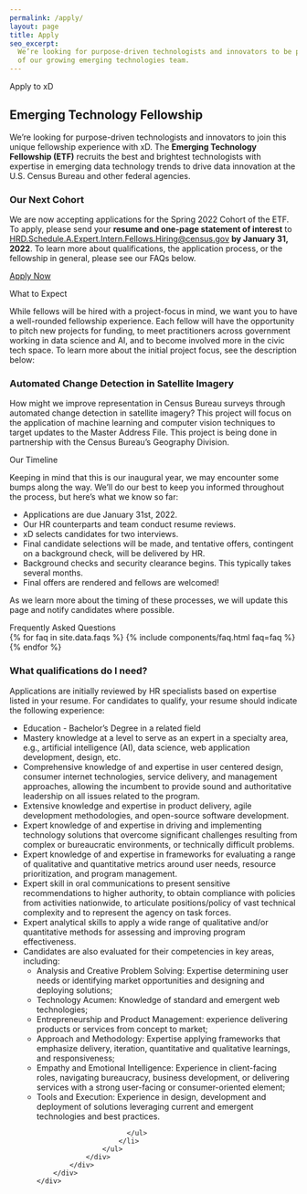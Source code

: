 ```yaml
---
permalink: /apply/
layout: page
title: Apply
seo_excerpt:
  We’re looking for purpose-driven technologists and innovators to be part
  of our growing emerging technologies team.
---
```


<section class="apply-overview">
    <div class="grid-container">
        <div class="section-breadcrumb">Apply to xD</div>
        <h1>Emerging Technology Fellowship</h1>
        <p>
          We’re looking for purpose-driven technologists and innovators to 
          join this unique fellowship experience with xD. The <b>Emerging 
          Technology Fellowship (ETF)</b> recruits the best and brightest
          technologists with expertise in emerging data technology trends to 
          drive data innovation at the U.S. Census Bureau and other federal agencies.
        </p>
        <div class="grid-row">
            <div class="grid-col-12">
                <h3>Our Next Cohort</h3>
                <p>
                  We are now accepting applications for the Spring 2022 Cohort
                  of the ETF. To apply, please send your <b>resume and 
                  one-page statement of interest</b> to 
                  <a href="mailto:HRD.Schedule.A.Expert.Intern.Fellows.Hiring@census.gov?subject=Emerging Technology Fellowship Application">HRD.Schedule.A.Expert.Intern.Fellows.Hiring@census.gov</a> <b>by January 31, 2022</b>. To learn more about
                  qualifications, the application process, or the fellowship
                  in general, please see our FAQs below.
                </p>
                <p>
                <a 
                  class="usa-button usa-button-black" 
                  href="mailto:HRD.Schedule.A.Expert.Intern.Fellows.Hiring@census.gov?subject=Emerging Technology Fellowship Application">
                  Apply Now
                </a>
                </p>
            </div>
        </div>
    </div>
</section>

<section class="apply-overview">
    <div class="grid-container">
        <div class="section-breadcrumb">What to Expect</div>
        <div class="grid-row">
            <div class="grid-col-12">
                <p>
                  While fellows will be hired with a project-focus in mind, 
                  we want you to have a well-rounded fellowship experience. 
                  Each fellow will have the opportunity to pitch new projects for funding, to meet practitioners across government working in data science and
                  AI, and to become involved more in the civic tech space. To
                  learn more about the initial project focus, see the description below:
                 </p>
                <h3>Automated Change Detection in Satellite Imagery</h3>
                <p>
                  How might we improve representation in Census Bureau surveys 
                  through automated change detection in satellite imagery? 
                  This project will focus on the application of machine 
                  learning and computer vision techniques to target updates to 
                  the Master Address File. This project is being done in 
                  partnership  with the Census Bureau’s Geography Division.
                </p>
            </div>
        </div>
    </div>
</section>

<section class="apply-overview">
    <div class="grid-container">
        <div class="section-breadcrumb">Our Timeline</div>
        <div class="grid-row">
            <div class="grid-col-12">
                <p>
                  Keeping in mind that this is our inaugural year, we may 
                  encounter some bumps along the way. We’ll do our best to 
                  keep you informed throughout the process, but here’s what we 
                  know so far:
                </p>
                <ul>
                  <li>Applications are due January 31st, 2022.</li>
                  <li>Our HR counterparts and team conduct resume reviews.</li>
                  <li>xD selects candidates for two interviews.</li>
                  <li>Final candidate selections will be made, and tentative offers, contingent on a background check, will be delivered by HR.</li>
                  <li>Background checks and security clearance begins. This typically takes several months.</li>
                  <li>Final offers are rendered and fellows are welcomed!</li>
                </ul>
                <p>
                  As we learn more about the timing of these processes, we will update this page and notify candidates where possible.
                </p>
            </div>
        </div>
    </div>
</section>

<section class="apply-overview apply-faq">
    <div class="grid-container">
        <div class="section-breadcrumb">Frequently Asked Questions</div>
        <div class="grid-row">
            <div class="grid-col-12">
                {% for faq in site.data.faqs %}
                    {% include components/faq.html faq=faq %}
                {% endfor %}
                <div class="faq">
                    <h3>What qualifications do I need? </h3>
                    <p>
                      Applications are initially reviewed by HR specialists 
                      based on expertise listed in your resume. For candidates 
                      to qualify, your resume should indicate the following
                       experience:
                    </p>
                    <ul>
                        <li>Education - Bachelor’s Degree in a related field</li>
                        <li>Mastery knowledge at a level to serve as an expert in a specialty area, e.g., artificial intelligence (AI), data science, web application development, design, etc.</li>
                        <li>Comprehensive knowledge of and expertise in user centered design, consumer internet technologies, service delivery, and management approaches, allowing the incumbent to provide sound and authoritative leadership on all issues related to the program. </li>
                        <li>Extensive knowledge and expertise in product delivery, agile development methodologies, and open-source software development. </li>
                        <li>Expert knowledge of and expertise in driving and implementing technology solutions that overcome significant challenges resulting from complex or bureaucratic environments, or technically difficult problems. </li>
                        <li>Expert knowledge of and expertise in frameworks for evaluating a range of qualitative and quantitative metrics around user needs, resource prioritization, and program management. </li>
                        <li>Expert skill in oral communications to present sensitive recommendations to higher authority, to obtain compliance with policies from activities nationwide, to articulate positions/policy of vast technical complexity and to represent the agency on task forces. </li>
                        <li>Expert analytical skills to apply a wide range of qualitative and/or quantitative methods for assessing and improving program effectiveness.</li>
                        <li>Candidates are also evaluated for their competencies in key areas, including:
                          <ul>
                            <li>Analysis and Creative Problem Solving: Expertise determining user needs or identifying market opportunities and designing and deploying solutions;</li>
                            <li>Technology Acumen: Knowledge of standard and emergent web technologies; </li>
                            <li>Entrepreneurship and Product Management: experience delivering products or services from concept to market; </li>
                            <li>Approach and Methodology: Expertise applying frameworks that emphasize delivery, iteration, quantitative and qualitative learnings, and responsiveness; </li>
                            <li>Empathy and Emotional Intelligence: Experience in client-facing roles, navigating bureaucracy, business development, or delivering services with a strong user-facing or consumer-oriented element; </li>
                            <li>Tools and Execution: Experience in design, development and deployment of solutions leveraging current and emergent technologies and best practices.</li>

                          </ul>
                        </li>
                    </ul>
                </div>
            </div>
        </div>
    </div>

</section>

<!--
<section class="apply-overview">
  <div class="grid-container">
    <div class="section-breadcrumb">Apply to xD</div>
    <h2>
      We’re looking for purpose-driven technologists and innovators to be part
      of our growing emerging technologies team.
    </h2>
    <div class="grid-row grid-gap-lg">
      <div class="tablet:grid-col-6">
        <h3>Overview</h3>
        <p>
          Come join xD at the U.S. Census Bureau for a tour of civic service
          that enables you to bring your unique perspective and expertise to a
          diversity of high-impact transformative projects. <strong>Emerging
          Technology Fellowship</strong> positions are non-permanent and offered
          for up to four years of service. For more information, see our FAQs.
        </p>
      </div>
      <div class="tablet:grid-col-6">
        <h3>How to Apply</h3>
        <p>
          To apply for this position, please send your <strong>resume and cover letter</strong> to: <a class="usa-link long-link" href="mailto:HRD.Schedule.A.Expert.Intern.Fellows.Hiring@census.gov?subject=Emerging Technology Fellowship Application">HRD.Schedule.A.Expert.Intern.Fellows.Hiring@census.gov</a> with the subject line "Emerging Technology Fellowship Application."
        </p>
        <p>
          For more information about the Emerging Technology Fellowship, please visit the official
          <a class="usa-link" href="https://www.census.gov/about/census-careers/opportunities/programs/etf.html" target="_blank">Census.gov page</a>. If you have additional questions, please reach out to <a class="usa-link long-link" href="mailto:inquiries@xd.gov">inquiries@xd.gov</a>.
        </p>
      </div>
    </div>
  </div>
</section>
<section class="apply-openings">
    <div class="grid-container">
        <div class="section-breadcrumb">Openings</div>
        <div class="grid-row">
            <div class="grid-col-12">
                {% for position in site.positions %}
                    {% include components/position.html position=position %}
                {% endfor %}
            </div>
        </div>
    </div>
</section>

<section class="apply-overview apply-faq">
  <div class="grid-container">
    <div class="section-breadcrumb">Frequently Asked Questions</div>
    <div class="grid-row">
      <div class="grid-col-12">
        <div class="faq">
          <h3>What is an Emerging Technology Fellow?</h3>
          <p>
            The Emerging Technology Fellowship (ETF) recruits the best and
            brightest technologists with expertise in emerging data technology
            trends to drive data innovation at the U.S. Census Bureau and other
            federal agencies. This fellowship brings together experts in data
            science and artificial intelligence (AI), design, and product
            management with innovators across the federal government to solve
            pressing technology problems, save taxpayer money, and position the
            Census Bureau as a leader in federal data innovation.
          </p>
        </div>
        <div class="faq">
          <h3>How do I apply?</h3>
          <p>
            To apply for this position, please send your <strong>resume and cover letter</strong> to: <a class="usa-link long-link" href="mailto:HRD.Schedule.A.Expert.Intern.Fellows.Hiring@census.gov?subject=Emerging Technology Fellowship Application">HRD.Schedule.A.Expert.Intern.Fellows.Hiring@census.gov</a> with the subject line "Emerging Technology Fellowship Application."
          </p>
        </div>
        <div class="faq">
          <h3>How should my resume be formatted?</h3>
          <p>
            We recommend formatting resumes based on best practices listed on the <a class="usa-link" href="https://www.usajobs.gov/Help/faq/application/documents/resume/what-to-include/" target="_blank">USAJOBS website</a>. Additional guidance has been published by the <a class="usa-link" href="https://handbook.tts.gov/resume/" target="_blank">Technology Transformation Service (TTS)</a>.
          </p>
        </div>
      </div>
    </div>
  </div>
</section>-->


